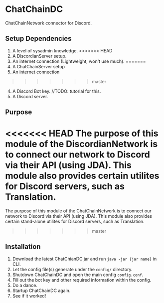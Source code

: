 # ChatChainDC
ChatChainNetwork connector for Discord.

## Setup Dependencies
1. A level of sysadmin knowledge.
<<<<<<< HEAD
2. A DiscordianServer setup.
3. An internet connection (Lightweight, won't use much).
=======
2. A ChatChainServer setup
3. An internet connection
>>>>>>> master
4. A Discord Bot key. //TODO: tutorial for this.
5. A Discord server.

## Purpose
<<<<<<< HEAD
The purpose of this module of the DiscordianNetwork is to connect our network to Discord via their API (using JDA).
This module also provides certain utilites for Discord servers, such as Translation.
=======
The purpose of this module of the ChatChainNetwork is to connect our network to Discord via their API (using JDA).
This module also provides certain stand-alone utilites for Discord servers, such as Translation.
>>>>>>> master

## Installation
1. Download the latest ChatChianDC jar and run `java -jar {jar name}` in CLI.
2. Let the config file(s) generate under the `config/` directory.
3. Shutdown ChatChainDC and open the main config `config.conf`.
4. Fill out the bot key and other required information within the config.
5. Do a dance.
6. Startup ChatChainDC again. 
7. See if it worked!

